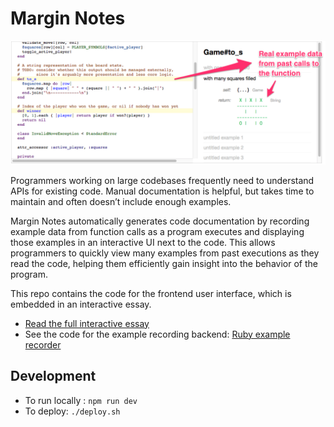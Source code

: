 # Margin Notes

![Screenshot of the Margin Notes UI](screenshots/margin-notes-screenshot.png)

Programmers working on large codebases frequently need to understand APIs for existing code. Manual documentation is helpful, but takes time to maintain and often doesn’t include enough examples.

Margin Notes automatically generates code documentation by recording example data from function calls as a program executes and displaying those examples in an interactive UI next to the code. This allows programmers to quickly view many examples from past executions as they read the code, helping them efficiently gain insight into the behavior of the program.

This repo contains the code for the frontend user interface,
which is embedded in an interactive essay.

* [Read the full interactive essay](https://geoffreylitt.com/margin-notes/)
* See the code for the example recording backend: [Ruby example recorder](https://github.com/geoffreylitt/example-recorder)

## Development

* To run locally : `npm run dev`
* To deploy: `./deploy.sh`

